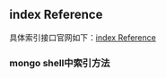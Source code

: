 ## index Reference
具体索引接口官网如下：[index Reference](https://docs.mongodb.com/manual/reference/indexes/)
### mongo shell中索引方法

